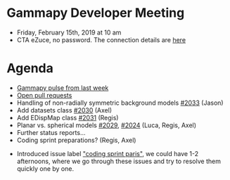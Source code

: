 # Gammapy Developer Meeting

* Friday, February 15th, 2019 at 10 am
* CTA eZuce, no password.  The connection details are [here](../ezuce.txt)

# Agenda

* [Gammapy pulse from last week](https://github.com/gammapy/gammapy/pulse)
* [Open pull requests]()
* Handling of non-radially symmetric background models [#2033](https://github.com/gammapy/gammapy/pull/2033) (Jason)
* Add datasets class [#2030](https://github.com/gammapy/gammapy/pull/2030) (Axel)
* Add EDispMap class [#2031](https://github.com/gammapy/gammapy/pull/2031) (Regis)
* Planar vs. spherical models [#2029](https://github.com/gammapy/gammapy/pull/2029), [#2024](https://github.com/gammapy/gammapy/pull/2024) (Luca, Regis, Axel)
* Further status reports... 
* Coding sprint preparations? (Regis, Axel)
 - Introduced issue label ["coding sprint paris"](https://github.com/gammapy/gammapy/issues?q=is%3Aopen+is%3Aissue+label%3Acoding-sprint-paris-2019), we could 
have 1-2 afternoons, where we go  through these issues and try to resolve them quickly one by one.

